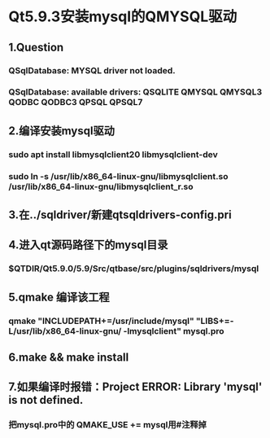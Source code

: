 # Qt5.9.3安装mysql的QMYSQL驱动
## 1.Question
### QSqlDatabase: MYSQL driver not loaded.
### QSqlDatabase: available drivers: QSQLITE QMYSQL QMYSQL3 QODBC QODBC3 QPSQL QPSQL7
## 2.编译安装mysql驱动 
### sudo apt install libmysqlclient20 libmysqlclient-dev
### sudo ln -s /usr/lib/x86_64-linux-gnu/libmysqlclient.so /usr/lib/x86_64-linux-gnu/libmysqlclient_r.so 
## 3.在../sqldriver/新建qtsqldrivers-config.pri
## 4.进入qt源码路径下的mysql目录    
### $QTDIR/Qt5.9.0/5.9/Src/qtbase/src/plugins/sqldrivers/mysql    
## 5.qmake 编译该工程    
### qmake "INCLUDEPATH+=/usr/include/mysql" "LIBS+=-L/usr/lib/x86_64-linux-gnu/ -lmysqlclient" mysql.pro    
## 6.make && make install    
## 7.如果编译时报错：Project ERROR: Library 'mysql' is not defined. 
### 把mysql.pro中的 QMAKE_USE += mysql用#注释掉


